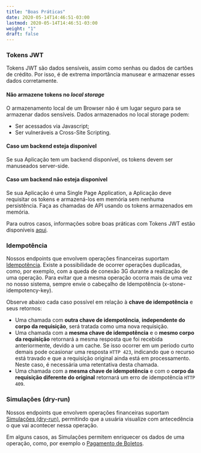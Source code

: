 ```yaml
---
title: "Boas Práticas"
date: 2020-05-14T14:46:51-03:00
lastmod: 2020-05-14T14:46:51-03:00
weight: "1"
draft: false
---
```


### Tokens JWT

Tokens JWT são dados sensíveis, assim como senhas ou dados de cartões de crédito. Por isso, é de extrema importância manusear e armazenar esses dados corretamente.

#### Não armazene tokens no *local storage*

O armazenamento local de um Browser não é um lugar seguro para se armazenar dados sensíveis. Dados armazenados no local storage podem:

* Ser acessados via Javascript;
* Ser vulneráveis a Cross-Site Scripting.

#### Caso um backend esteja disponível

Se sua Aplicação tem um backend disponível, os tokens devem ser manuseados server-side.

#### Caso um backend não esteja disponível

Se sua Aplicação é uma Single Page Application, a Aplicação deve requisitar os tokens e armazená-los em memória sem nenhuma persistência. Faça as chamadas de API usando os tokens armazenados em memória.

Para outros casos, informações sobre boas práticas com Tokens JWT estão disponíveis [aqui](https://auth0.com/docs/security/store-tokens).

### Idempotência

Nossos endpoints que envolvem operações financeiras suportam [Idempotência](https://pt.wikipedia.org/wiki/Idempot%C3%AAncia). Existe a possibilidade de ocorrer operações duplicadas, como, por exemplo, com a queda de conexão 3G durante a realização de uma operação. Para evitar que a mesma operação ocorra mais de uma vez no nosso sistema, sempre envie o cabeçalho de Idempotência (x-stone-idempotency-key).

Observe abaixo cada caso possível em relação à **chave de idempotência** e seus retornos:

* Uma chamada com **outra chave de idempotência**, **independente do corpo da requisição**, será tratada como uma nova requisição.
* Uma chamada com a **mesma chave de idempotência** e o **mesmo corpo da requisição** retornará a mesma resposta que foi recebida anteriormente, devido a um cache.
  Se isso ocorrer em um período curto demais pode ocasionar uma resposta `HTTP 423`, indicando que o recurso está travado e que a requisição original ainda está em processamento. Neste caso, é necessária uma retentativa desta chamada.
* Uma chamada com a **mesma chave de idempotência** e com o **corpo da requisição diferente do original** retornará um erro de idempotência `HTTP 409`.

### Simulações (dry-run)

Nossos endpoints que envolvem operações financeiras suportam [Simulações (dry-run)](https://docs.openbank.stone.com.br/reference#simular-uma-transfer%C3%AAncia-interna), permitindo que a usuária visualize com antecedência o que vai acontecer nessa operação.

Em alguns casos, as Simulações permitem enriquecer os dados de uma operação, como, por exemplo o [Pagamento de Boletos](https://docs.openbank.stone.com.br/reference#simular-o-pagamento-de-um-documento).